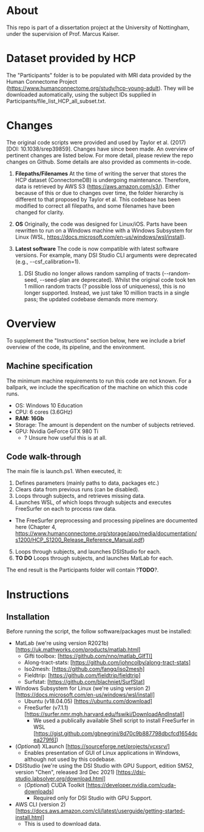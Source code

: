 # About
This repo is part of a dissertation project at the University of Nottingham, under the supervision of Prof. Marcus Kaiser.

# Dataset provided by HCP
The "Participants" folder is to be populated with MRI data provided by the Human Connectome Project (https://www.humanconnectome.org/study/hcp-young-adult). They will be downloaded automatically, using the subject IDs supplied in Participants/file_list_HCP_all_subset.txt.

# Changes
The original code scripts were provided and used by Taylor et al. (2017) [DOI: 10.1038/srep39859]. Changes have since been made. An overview of pertinent changes are listed below. For more detail, please review the repo changes on Github. Some details are also provided as comments in-code. 

1. **Filepaths/Filenames** At the time of writing the server that stores the HCP dataset (ConnectomeDB) is undergoing maintenance. Therefore, data is retrieved by AWS S3 (https://aws.amazon.com/s3/). Either because of this or due to changes over time, the folder hierarchy is different to that proposed by Taylor et al. This codebase has been modified to correct all filepaths, and some filenames have been changed for clarity.

2. **OS** Originally, the code was designed for Linux/iOS. Parts have been rewritten to run on a Windows machine with a Windows Subsystem for Linux (WSL, https://docs.microsoft.com/en-us/windows/wsl/install).

3. **Latest software** The code is now compatible with latest software versions. For example, many DSI Studio CLI arguments were deprecated (e.g., --csf_calibration=1).
	1. DSI Studio no longer allows random sampling of tracts (--random-seed, --seed-plan are deprecated). Whilst the original code took ten 1 million random tracts (? possible loss of uniqueness), this is no longer supported. Instead, we just take 10 million tracts in a single pass; the updated codebase demands more memory.  

# Overview
To supplement the "Instructions" section below, here we include a brief overview of the code, its pipeline, and the environment.

## Machine specification
The minimum machine requirements to run this code are not known. For a ballpark, we include the specification of the machine on which this code runs.

- OS: Windows 10 Education
- CPU: 6 cores (3.6GHz)
- **RAM: 16Gb**
- Storage: The amount is dependent on the number of subjects retrieved.
- GPU: Nvidia GeForce GTX 980 Ti
  - ? Unsure how useful this is at all. 

## Code walk-through
The main file is launch.ps1. When executed, it:
1. Defines parameters (mainly paths to data, packages etc.)
2. Clears data from previous runs (can be disabled).
3. Loops through subjects, and retrieves missing data.
4. Launches WSL, of which loops through subjects and executes FreeSurfer on each to process raw data.
  - The FreeSurfer preprocessing and processing pipelines are documented here (Chapter 4, https://www.humanconnectome.org/storage/app/media/documentation/s1200/HCP_S1200_Release_Reference_Manual.pdf)  
5. Loops through subjects, and launches DSIStudio for each.
6. **TO DO** Loops through subjects, and launches MatLab for each.

The end result is the Participants folder will contain ?**TODO**?.

# Instructions
## Installation
Before running the script, the follow software/packages must be installed:
- MatLab (we're using version R2021b) [https://uk.mathworks.com/products/matlab.html]
  - Gifti toolbox: [https://github.com/nno/matlab_GIfTI]
  - Along-tract-stats: [https://github.com/johncolby/along-tract-stats]
  - Iso2mesh: [https://github.com/fangq/iso2mesh]
  - Fieldtrip: [https://github.com/fieldtrip/fieldtrip]
  - Surfstat: [https://github.com/blachniet/SurfStat]
- Windows Subsystem for Linux (we're using version 2) [https://docs.microsoft.com/en-us/windows/wsl/install]
  - Ubuntu (v18.04.05) [https://ubuntu.com/download]
  - FreeSurfer (v7.1.1) [https://surfer.nmr.mgh.harvard.edu/fswiki/DownloadAndInstall]
    - We used a publically available Shell script to install FreeSurfer in WSL [https://gist.github.com/gbnegrini/8d70c9b887798dbcfcd1654dcea279f6]) 
- (_Optional_) XLaunch [https://sourceforge.net/projects/vcxsrv/]
  - Enables presentation of GUI of Linux applications in Windows, although not used by this codebase.
- DSIStudio (we're using the DSI Studio with GPU Support, edition SM52, version "Chen", released 3rd Dec 2021) [https://dsi-studio.labsolver.org/download.html]
  - (_Optional_) CUDA Toolkit [https://developer.nvidia.com/cuda-downloads]
    - Required only for DSI Studio with GPU Support.
- AWS CLI (version 2) [https://docs.aws.amazon.com/cli/latest/userguide/getting-started-install.html]
  - This is used to download data.